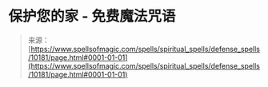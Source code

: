 <!--yml

category: 未分类

date: 2024-06-12 18:46:50

-->

# 保护您的家 - 免费魔法咒语

> 来源：[https://www.spellsofmagic.com/spells/spiritual_spells/defense_spells/10181/page.html#0001-01-01](https://www.spellsofmagic.com/spells/spiritual_spells/defense_spells/10181/page.html#0001-01-01)

